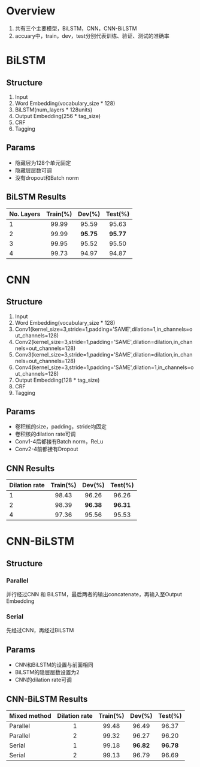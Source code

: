 # Overview
1. 共有三个主要模型，BiLSTM，CNN，CNN-BiLSTM
2. accuary中，train，dev，test分别代表训练、验证、测试的准确率

# BiLSTM
## Structure
1. Input
2. Word Embedding(vocabulary_size * 128)
3. BiLSTM(num_layers * 128units)
4. Output Embedding(256 * tag_size)
5. CRF
6. Tagging

## Params
+ 隐藏层为128个单元固定
+ 隐藏层层数可调
+ 没有dropout和Batch norm

## BiLSTM Results
| No. Layers | Train(%) | Dev(%) | Test(%) |
|:-------|:-------------:|:----------:|:---:|
|   1  | 99.99 | 95.59 | 95.63 |
|   2  | 99.99 | **95.75** | **95.77** |
|   3  | 99.95 | 95.52 | 95.50 |
|   4  | 99.73 | 94.97 | 94.87 |

# CNN
## Structure
1. Input
2. Word Embedding(vocabulary_size * 128)
3. Conv1(kernel_size=3,stride=1,padding='SAME',dilation=1,in_channels=out_channels=128)
4. Conv2(kernel_size=3,stride=1,padding='SAME',dilation=dilation,in_channels=out_channels=128)
5. Conv3(kernel_size=3,stride=1,padding='SAME',dilation=dilation,in_channels=out_channels=128)
6. Conv4(kernel_size=3,stride=1,padding='SAME',dilation=1,in_channels=out_channels=128)
7. Output Embedding(128 * tag_size)
8. CRF
9. Tagging

## Params
+ 卷积核的size，padding，stride均固定
+ 卷积核的dilation rate可调
+ Conv1-4后都接有Batch norm，ReLu
+ Conv2-4前都接有Dropout

## CNN Results
| Dilation rate | Train(%) | Dev(%) | Test(%) |
|:-------|:-------------:|:----------:|:---:|
|   1  | 98.43 | 96.26 | 96.26 |
|   2  | 98.39 | **96.38** | **96.31** |
|   4  | 97.36 | 95.56 | 95.53 |

# CNN-BiLSTM
## Structure
### Parallel
并行经过CNN 和 BiLSTM，最后两者的输出concatenate，再输入至Output Embedding
### Serial
先经过CNN，再经过BiLSTM

## Params
+ CNN和BiLSTM的设置与前面相同
+ BiLSTM的隐层层数设置为2
+ CNN的dilation rate可调

## CNN-BiLSTM Results

| Mixed method | Dilation rate | Train(%) | Dev(%) | Test(%) |
|:-------|:-------------:|:----------:|:---:|:---:|
| Parallel | 1 | 99.48 | 96.49 | 96.37 |
| Parallel | 2 | 99.32 | 96.27 | 96.20 |
| Serial | 1 | 99.18 | **96.82** | **96.78** |
| Serial | 2 | 99.13 | 96.79 | 96.69 |